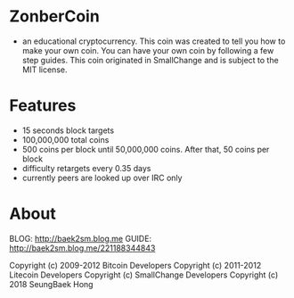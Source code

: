 # ZonberCoin
- an educational cryptocurrency. This coin was created to tell you how to make your own coin. You can have your own coin by following a few step guides. This coin originated in SmallChange and is subject to the MIT license.

# Features
- 15 seconds block targets
- 100,000,000 total coins
- 500 coins per block until 50,000,000 coins. After that, 50 coins per block
- difficulty retargets every 0.35 days
- currently peers are looked up over IRC only

# About
BLOG: http://baek2sm.blog.me
GUIDE: http://baek2sm.blog.me/221188344843

Copyright (c) 2009-2012 Bitcoin Developers
Copyright (c) 2011-2012 Litecoin Developers
Copyright (c) SmallChange Developers
Copyright (c) 2018 SeungBaek Hong
